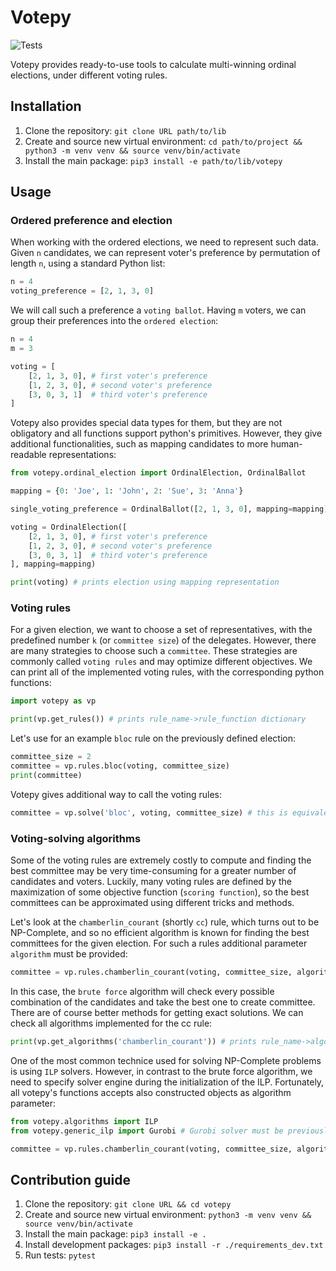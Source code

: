 # Votepy
![Tests](https://github.com/Janix4000/votepy/actions/workflows/tests.yml/badge.svg)

Votepy provides ready-to-use tools to calculate multi-winning ordinal elections, under different voting rules.

## Installation 

 1. Clone the repository: `git clone URL path/to/lib`
 2. Create and source new virtual environment: `cd path/to/project && python3 -m venv venv && source venv/bin/activate`
 3. Install the main package: `pip3 install -e path/to/lib/votepy`

## Usage

### Ordered preference and election

When working with the ordered elections, we need to represent such data. Given `n` candidates, we can represent voter's preference by permutation of length `n`, using a standard Python list:
```py
n = 4
voting_preference = [2, 1, 3, 0]
```

We will call such a preference a `voting ballot`.
Having `m` voters, we can group their preferences into the `ordered election`:

```py
n = 4
m = 3

voting = [
    [2, 1, 3, 0], # first voter's preference
    [1, 2, 3, 0], # second voter's preference
    [3, 0, 3, 1]  # third voter's preference
]
```

Votepy also provides special data types for them, but they are not obligatory and all functions support python's primitives.
However, they give additional functionalities, such as mapping candidates to more human-readable representations:

```py
from votepy.ordinal_election import OrdinalElection, OrdinalBallot

mapping = {0: 'Joe', 1: 'John', 2: 'Sue', 3: 'Anna'}

single_voting_preference = OrdinalBallot([2, 1, 3, 0], mapping=mapping)

voting = OrdinalElection([
    [2, 1, 3, 0], # first voter's preference
    [1, 2, 3, 0], # second voter's preference
    [3, 0, 3, 1]  # third voter's preference
], mapping=mapping)

print(voting) # prints election using mapping representation

```

### Voting rules

For a given election, we want to choose a set of representatives, with the predefined number `k` (or `committee size`) of the delegates.
However, there are many strategies to choose such a `committee`. These strategies are commonly called `voting rules` and may optimize different objectives. We can print all of the implemented voting rules, with the corresponding python functions:

```py
import votepy as vp

print(vp.get_rules()) # prints rule_name->rule_function dictionary
```

Let's use for an example `bloc` rule on the previously defined election:

```py
committee_size = 2
committee = vp.rules.bloc(voting, committee_size)
print(committee)
```

Votepy gives additional way to call the voting rules:

```py 
committee = vp.solve('bloc', voting, committee_size) # this is equivalent of calling vp.rules.bloc
```

### Voting-solving algorithms
Some of the voting rules are extremely costly to compute and finding the best committee may be very time-consuming for a greater number of candidates and voters. Luckily, many voting rules are defined by the maximization of some objective function (`scoring function`), so the best committees can be approximated using different tricks and methods. 

Let's look at the `chamberlin_courant` (shortly `cc`) rule, which turns out to be NP-Complete, and so no efficient algorithm is known for finding the best committees for the given election. For such a rules additional parameter `algorithm` must be provided:

```py
committee = vp.rules.chamberlin_courant(voting, committee_size, algorithm='brute_force')
```

In this case, the `brute force` algorithm will check every possible combination of the candidates and take the best one to create committee. There are of course better methods for getting exact solutions. We can check all algorithms implemented for the cc rule:

```py
print(vp.get_algorithms('chamberlin_courant')) # prints rule_name->algorithm_class dictionary
```

One of the most common technice used for solving NP-Complete problems is using `ILP` solvers. However, in contrast to the brute force algorithm, we need to specify solver engine during the initialization of the ILP. Fortunately, all votepy's functions accepts also constructed objects as algorithm parameter:
```py
from votepy.algorithms import ILP
from votepy.generic_ilp import Gurobi # Gurobi solver must be previously installed on the machine

committee = vp.rules.chamberlin_courant(voting, committee_size, algorithm=ILP(Gurobi))
```


## Contribution guide

 1. Clone the repository: `git clone URL && cd votepy`
 2. Create and source new virtual environment: `python3 -m venv venv && source venv/bin/activate`
 3. Install the main package: `pip3 install -e .`
 4. Install development packages: `pip3 install -r ./requirements_dev.txt`
 5. Run tests: `pytest`
